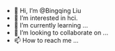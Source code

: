 - 👋 Hi, I’m @Bingqing Liu
- 👀 I’m interested in hci.
- 🌱 I’m currently learning ...
- 💞️ I’m looking to collaborate on ...
- 📫 How to reach me ...

<!---
Bingqing05/Bingqing05 is a ✨ special ✨ repository because its `README.md` (this file) appears on your GitHub profile.
You can click the Preview link to take a look at your changes.
--->
